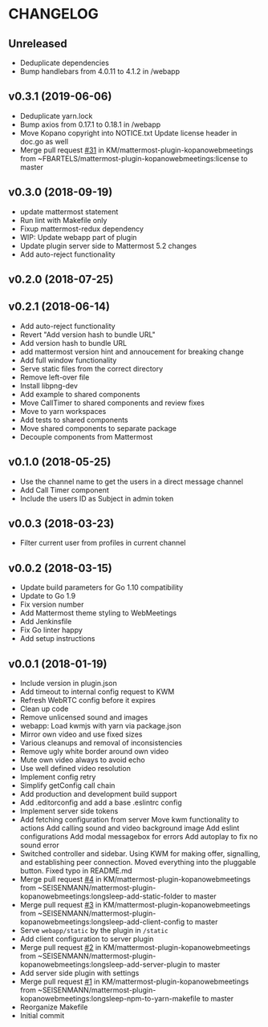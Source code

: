 # CHANGELOG

## Unreleased

- Deduplicate dependencies
- Bump handlebars from 4.0.11 to 4.1.2 in /webapp


## v0.3.1 (2019-06-06)

- Deduplicate yarn.lock
- Bump axios from 0.17.1 to 0.18.1 in /webapp
- Move Kopano copyright into NOTICE.txt Update license header in doc.go as well
- Merge pull request [#31](https://stash.kopano.io/projects/KWM/repos/meet/issues/31/) in KM/mattermost-plugin-kopanowebmeetings from ~FBARTELS/mattermost-plugin-kopanowebmeetings:license to master


## v0.3.0 (2018-09-19)

- update mattermost statement
- Run lint with Makefile only
- Fixup mattermost-redux dependency
- WIP: Update webapp part of plugin
- Update plugin server side to Mattermost 5.2 changes
- Add auto-reject functionality


## v0.2.0 (2018-07-25)



## v0.2.1 (2018-06-14)

- Add auto-reject functionality
- Revert "Add version hash to bundle URL"
- Add version hash to bundle URL
- add mattermost version hint and annoucement for breaking change
- Add full window functionality
- Serve static files from the correct directory
- Remove left-over file
- Install libpng-dev
- Add example to shared components
- Move CallTimer to shared components and review fixes
- Move to yarn workspaces
- Add tests to shared components
- Move shared components to separate package
- Decouple components from Mattermost


## v0.1.0 (2018-05-25)

- Use the channel name to get the users in a direct message channel
- Add Call Timer component
- Include the users ID as Subject in admin token


## v0.0.3 (2018-03-23)

- Filter current user from profiles in current channel


## v0.0.2 (2018-03-15)

- Update build parameters for Go 1.10 compatibility
- Update to Go 1.9
- Fix version number
- Add Mattermost theme styling to WebMeetings
- Add Jenkinsfile
- Fix Go linter happy
- Add setup instructions


## v0.0.1 (2018-01-19)

- Include version in plugin.json
- Add timeout to internal config request to KWM
- Refresh WebRTC config before it expires
- Clean up code
- Remove unlicensed sound and images
- webapp: Load kwmjs with yarn via package.json
- Mirror own video and use fixed sizes
- Various cleanups and removal of inconsistencies
- Remove ugly white border around own video
- Mute own video always to avoid echo
- Use well defined video resolution
- Implement config retry
- Simplify getConfig call chain
- Add production and development build support
- Add .editorconfig and add a base .eslintrc config
- Implement server side tokens
- Add fetching configuration from server Move kwm functionality to actions Add calling sound and video background image Add eslint configurations Add modal messagebox for errors Add autoplay to fix no sound error
- Switched controller and sidebar. Using KWM for making offer, signalling, and establishing peer connection. Moved everything into the pluggable button. Fixed typo in README.md
- Merge pull request [#4](https://stash.kopano.io/projects/KWM/repos/meet/issues/4/) in KM/mattermost-plugin-kopanowebmeetings from ~SEISENMANN/mattermost-plugin-kopanowebmeetings:longsleep-add-static-folder to master
- Merge pull request [#3](https://stash.kopano.io/projects/KWM/repos/meet/issues/3/) in KM/mattermost-plugin-kopanowebmeetings from ~SEISENMANN/mattermost-plugin-kopanowebmeetings:longsleep-add-client-config to master
- Serve `webapp/static` by the plugin in `/static`
- Add client configuration to server plugin
- Merge pull request [#2](https://stash.kopano.io/projects/KWM/repos/meet/issues/2/) in KM/mattermost-plugin-kopanowebmeetings from ~SEISENMANN/mattermost-plugin-kopanowebmeetings:longsleep-add-server-plugin to master
- Add server side plugin with settings
- Merge pull request [#1](https://stash.kopano.io/projects/KWM/repos/meet/issues/1/) in KM/mattermost-plugin-kopanowebmeetings from ~SEISENMANN/mattermost-plugin-kopanowebmeetings:longsleep-npm-to-yarn-makefile to master
- Reorganize Makefile
- Initial commit

